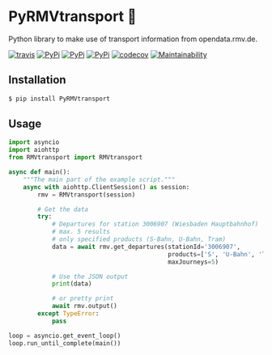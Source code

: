 # PyRMVtransport :bus:
Python library to make use of transport information from opendata.rmv.de.

[![travis](https://travis-ci.org/cgtobi/PyRMVtransport.svg?branch=master)](https://travis-ci.org/cgtobi/PyRMVtransport)
[![PyPi](https://img.shields.io/pypi/v/PyRMVtransport.svg)](https://pypi.python.org/pypi/PyRMVtransport)
[![PyPi](https://img.shields.io/pypi/pyversions/PyRMVtransport.svg)](https://pypi.python.org/pypi/PyRMVtransport)
[![PyPi](https://img.shields.io/pypi/l/PyRMVtransport.svg)](https://github.com/cgtobi/PyRMVtransport/blob/master/LICENSE)
[![codecov](https://codecov.io/gh/cgtobi/PyRMVtransport/branch/master/graph/badge.svg)](https://codecov.io/gh/cgtobi/PyRMVtransport)
[![Maintainability](https://api.codeclimate.com/v1/badges/9eeb0f9a9359b79205ad/maintainability)](https://codeclimate.com/github/cgtobi/PyRMVtransport/maintainability)

## Installation

```bash
$ pip install PyRMVtransport
```

## Usage

```python
import asyncio
import aiohttp
from RMVtransport import RMVtransport

async def main():
    """The main part of the example script."""
    async with aiohttp.ClientSession() as session:
        rmv = RMVtransport(session)

        # Get the data
        try:
            # Departures for station 3006907 (Wiesbaden Hauptbahnhof)
            # max. 5 results
            # only specified products (S-Bahn, U-Bahn, Tram)
            data = await rmv.get_departures(stationId='3006907',
                                            products=['S', 'U-Bahn', 'Tram'],
                                            maxJourneys=5)

            # Use the JSON output
            print(data)

            # or pretty print
            await rmv.output()
        except TypeError:
            pass

loop = asyncio.get_event_loop()
loop.run_until_complete(main())
```
